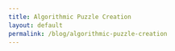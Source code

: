 ```yaml
---
title: Algorithmic Puzzle Creation
layout: default
permalink: /blog/algorithmic-puzzle-creation
---
```

<head>
		<meta charset="utf-8">
		<meta name="viewport" content="width=device-width, initial-scale = 1.0, maximum-scale=1.0, user-scalable=no" />
		<meta property="og:site_name" content="Algorithmic Puzzle Creation" />
		<title>Algorithmic Puzzle Creation - Steven Sawtelle</title>
		<link rel="stylesheet" type="text/css" href="../../../css/style.css">
    <!-- Global site tag (gtag.js) - Google Analytics -->
    <script async src="https://www.googletagmanager.com/gtag/js?id=UA-137815317-1"></script>
    <script>
      window.dataLayer = window.dataLayer || [];
      function gtag(){dataLayer.push(arguments);}
      gtag('js', new Date());

      gtag('config', 'UA-137815317-1');
    </script>
</head>

<center><b><h1>wip - Algorithmic Puzzle Creation</h1></b></center>

Test image:


![alt text](/images/algo-puz/test.jpeg "Test JPEG")